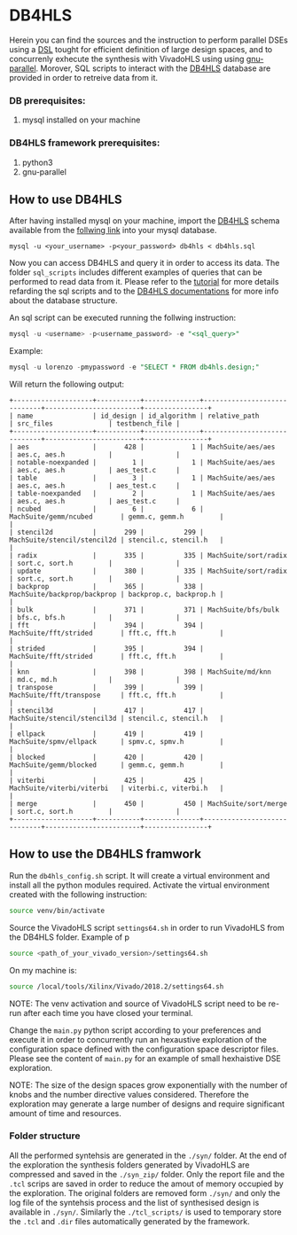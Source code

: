 # DB4HLS

Herein you can find the sources and the instruction to perform parallel DSEs using a [DSL](www.inf.usi.ch/phd/ferretti/db4hls/dsl.html) tought for efficient definition of large design spaces, and to concurrenly exhecute the synthesis with VivadoHLS using using [gnu-parallel](https://www.gnu.org/software/parallel/).
Morover, SQL scripts to interact with the [DB4HLS](www.inf.usi.ch/phd/ferretti/db4hls.html) database are provided in order to retreive data from it.

### DB prerequisites:

1. mysql installed on your machine

### DB4HLS framework prerequisites:

1. python3
2. gnu-parallel

## How to use DB4HLS

After having installed mysql on your machine, import the [DB4HLS](www.inf.usi.ch/phd/ferretti/db4hls.html) schema available from the [follwing link](www.inf.usi.ch/phd/ferretti/db4hls.html) into your mysql database.

```
mysql -u <your_username> -p<your_password> db4hls < db4hls.sql
```
Now you can access DB4HLS and query it in order to access its data. The folder `sql_scripts` includes different examples of queries that can be performed to read data from it. Please refer to the [tutorial](inf.usi.ch/phd/ferretti/db4hls/tutorial.html) for more details refarding the sql scripts and to the [DB4HLS documentations](inf.usi.ch/phd/ferretti/db4hls/docs.html) for more info about the database structure.

An sql script can be executed running the follwing instruction:
```sql
mysql -u <username> -p<username_password> -e "<sql_query>"
```
Example:
```sql
mysql -u lorenzo -pmypassword -e "SELECT * FROM db4hls.design;"
```
Will return the following output:
```
+--------------------+-----------+--------------+-----------------------------+------------------------+----------------+
| name               | id_design | id_algorithm | relative_path               | src_files              | testbench_file |
+--------------------+-----------+--------------+-----------------------------+------------------------+----------------+
| aes                |       428 |            1 | MachSuite/aes/aes           | aes.c, aes.h           |                |
| notable-noexpanded |         1 |            1 | MachSuite/aes/aes           | aes.c, aes.h           | aes_test.c     |
| table              |         3 |            1 | MachSuite/aes/aes           | aes.c, aes.h           | aes_test.c     |
| table-noexpanded   |         2 |            1 | MachSuite/aes/aes           | aes.c, aes.h           | aes_test.c     |
| ncubed             |         6 |            6 | MachSuite/gemm/ncubed       | gemm.c, gemm.h         |                |
| stencil2d          |       299 |          299 | MachSuite/stencil/stencil2d | stencil.c, stencil.h   |                |
| radix              |       335 |          335 | MachSuite/sort/radix        | sort.c, sort.h         |                |
| update             |       380 |          335 | MachSuite/sort/radix        | sort.c, sort.h         |                |
| backprop           |       365 |          338 | MachSuite/backprop/backprop | backprop.c, backprop.h |                |
| bulk               |       371 |          371 | MachSuite/bfs/bulk          | bfs.c, bfs.h           |                |
| fft                |       394 |          394 | MachSuite/fft/strided       | fft.c, fft.h           |                |
| strided            |       395 |          394 | MachSuite/fft/strided       | fft.c, fft.h           |                |
| knn                |       398 |          398 | MachSuite/md/knn            | md.c, md.h             |                |
| transpose          |       399 |          399 | MachSuite/fft/transpose     | fft.c, fft.h           |                |
| stencil3d          |       417 |          417 | MachSuite/stencil/stencil3d | stencil.c, stencil.h   |                |
| ellpack            |       419 |          419 | MachSuite/spmv/ellpack      | spmv.c, spmv.h         |                |
| blocked            |       420 |          420 | MachSuite/gemm/blocked      | gemm.c, gemm.h         |                |
| viterbi            |       425 |          425 | MachSuite/viterbi/viterbi   | viterbi.c, viterbi.h   |                |
| merge              |       450 |          450 | MachSuite/sort/merge        | sort.c, sort.h         |                |
+--------------------+-----------+--------------+-----------------------------+------------------------+----------------+
```

## How to use the DB4HLS framwork

Run the `db4hls_config.sh` script. It will create a virtual environment and install all the python modules required.
Activate the virtual environment created with the following instruction:
```bash
source venv/bin/activate
```
Source the VivadoHLS script `settings64.sh` in order to run VivadoHLS from the DB4HLS folder.
Example of p
```bash
source <path_of_your_vivado_version>/settings64.sh
```
On my machine is:
```bash
source /local/tools/Xilinx/Vivado/2018.2/settings64.sh
```
NOTE: The venv activation and source of VivadoHLS script need to be re-run after each time you have closed your terminal.

Change the `main.py` python script according to your preferences and execute it in order to concurrently run an hexaustive exploration of the configuration space defined with the configuration space descriptor files.
Please see the content of `main.py` for an example of small hexhaistive DSE exploration.

NOTE: The size of the design spaces grow exponentially with the number of knobs and the number directive values considered. Therefore the exploration may generate a large number of designs and require significant amount of time and resources.

### Folder structure

All the performed syntehsis are generated in the `./syn/` folder. At the end of the exploration the synthesis folders generated by VivadoHLS are compressed and saved in the `./syn_zip/` folder. Only the report file and the `.tcl` scrips are saved in order to reduce the amout of memory occupied by the exploration. The original folders are removed form `./syn/` and only the log file of the syntehsis process and the list of synthesised design is available in `./syn/`.
Similarly the `./tcl_scripts/` is used to temporary store the `.tcl` and `.dir` files automatically generated by the framework.
